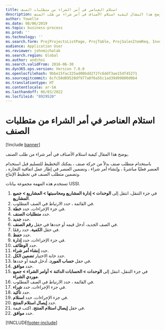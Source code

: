 ```yaml
---
title: استلام العناصر في أمر الشراء من متطلبات الصنف
description: يوضح هذا المقال كيفية استلام الأصناف في أمر شراء من طلب الصنف.
author: Yowelle
ms.date: 08/06/2019
ms.topic: business-process
ms.prod: ''
ms.technology: ''
ms.search.form: ProjProjectsListPage, ProjTable, ProjSalesItemReq, InventItemIdLookupSimple, PurchCreateFromSalesOrder, VendAccountItemLookup, PurchTable, PurchEditLines
audience: Application User
ms.reviewer: johnmichalak
ms.search.region: Global
ms.author: andchoi
ms.search.validFrom: 2016-06-30
ms.dyn365.ops.version: Version 7.0.0
ms.openlocfilehash: 9bbe15fac325ad00bdd2f2fc6ddf3ae15df45271
ms.sourcegitcommit: 6cfc50d89528df977a8f6a55c1ad39d99800d9b4
ms.translationtype: HT
ms.contentlocale: ar-SA
ms.lasthandoff: 06/03/2022
ms.locfileid: "8929520"
---
```

# <a name="receive-items-on-purchase-order-from-item-requirement"></a>استلام العناصر في أمر الشراء من متطلبات الصنف

[!include [banner](../../includes/banner.md)]

يوضح هذا المقال كيفية استلام الأصناف في أمر شراء من طلب الصنف.

باستخدام متطلب صنف بدلاً من حركة صنف ، يمكنك التخطيط للتسليم قبل استخدام العنصر فعليًا مباشرةً ، وإنشاء أمر شراء ، وتضمين العنصر في إطار عمل اتفاقية التجارة ، وتضمين متطلب الصنف في تخطيط الإنتاج. 

تستخدم هذه المهمة مجموعة بيانات USSI.

1. في جزء التنقل، انتقل إلى **الوحدات > إدارة المشاريع ومحاسبتها > المشاريع > جميع المشاريع**.
2. في القائمة ، حدد الارتباط في الصف المطلوب.
3. في جزء الإجراءات، حدد **خطة**.
4. حدد **متطلبات الصنف**.
5. حدد **جديد**.
6. في الصف الجديد، أدخل قيمه أو حددها في حقل **رقم الصنف**.
7. في حقل **الكمية**، حدد رقمًا.
8. حدد **حفظ**.
9. في جزء الإجراءات، حدد **إدارة**.
10. حدد **الوظائف**.
11. حدد **إنشاء أمر شراء**.
12. حدد خانة الاختيار **تضمين الكل**.
13. في حقل **حساب المورد**، أدخل قيمة أو حددها.
14. حدد **موافق**.
15. في جزء التنقل، انتقل إلى **الوحدات > الحسابات الدائنة > أوامر الشراء > جميع موردي الشراء**.
16. في القائمة ، حدد الارتباط في الصف المطلوب.
17. في جزء الإجراءات، حدد **شراء**.
18. حدد **تأكيد**.
19. في جزء الإجراءات، حدد **استلام**.
20. حدد **إيصال استلام المنتج**.
21. في حقل **إيصال استلام المنتج**، اكتب قيمة.
22. حدد **موافق**.



[!INCLUDE[footer-include](../../includes/footer-banner.md)]